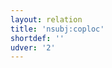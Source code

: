 ```yaml
---
layout: relation
title: 'nsubj:coploc'
shortdef: ''
udver: '2'
---
```

<!-- Interlanguage links updated Út zář 29 20:31:57 CEST 2020 -->
